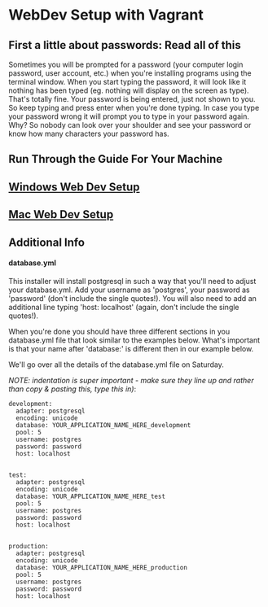 WebDev Setup with Vagrant
==================

First a little about passwords: Read all of this
------------------

Sometimes you will be prompted for a password (your computer login password, user account, etc.) when you're installing programs using the terminal window.  When you start typing the password, it will look like it nothing has been typed (eg. nothing will display on the screen as type).  That's totally fine. Your password is being entered, just not shown to you. So keep typing and press enter when you're done typing.  In case you type your password wrong it will prompt you to type in your password again.  Why? So nobody can look over your shoulder and see your password or know how many characters your password has.  


Run Through the Guide For Your Machine
-------------

## [Windows Web Dev Setup](windows.md)
## [Mac Web Dev Setup](mac.md)


Additional Info
---------------

#### database.yml


This installer will install postgresql in such a way that you'll need to adjust your database.yml. Add your username as 'postgres', your password as 'password' (don't include the single quotes!). You will also need to add an additional line typing 'host: localhost' (again, don't include the single quotes!).

When you're done you should have three different sections in you database.yml file that look similar to the examples below. What's important is that your name after 'database:' is different then in our example below.

We'll go over all the details of the database.yml file on Saturday.

_NOTE: indentation is super important - make sure they line up and rather than copy & pasting this, type this in)_:

```
development:
  adapter: postgresql
  encoding: unicode
  database: YOUR_APPLICATION_NAME_HERE_development
  pool: 5
  username: postgres
  password: password
  host: localhost
  
  
test:
  adapter: postgresql
  encoding: unicode
  database: YOUR_APPLICATION_NAME_HERE_test
  pool: 5
  username: postgres
  password: password
  host: localhost
  
  
production:
  adapter: postgresql
  encoding: unicode
  database: YOUR_APPLICATION_NAME_HERE_production
  pool: 5
  username: postgres
  password: password
  host: localhost
```
